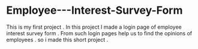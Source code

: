 # Employee---Interest-Survey-Form
This is my first project . In this project I made a login page of employee interest survey form . From such login pages help us to find the opinions of employees . so i made this short project .   
